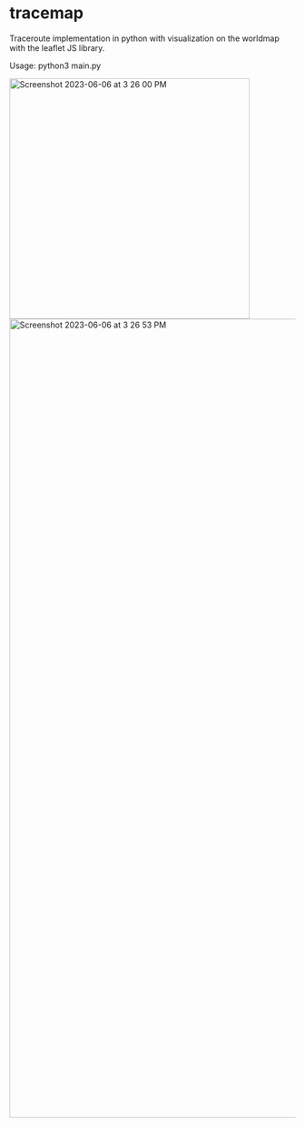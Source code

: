 # tracemap
Traceroute implementation in python with visualization on the worldmap with the leaflet JS library.

Usage: python3 main.py <hostname>
  
<img width="423" alt="Screenshot 2023-06-06 at 3 26 00 PM" src="https://github.com/zaki-1337/tracemap/assets/107113588/6f62eb77-e346-42e0-a998-16d56dd2f1b2">
<img width="1405" alt="Screenshot 2023-06-06 at 3 26 53 PM" src="https://github.com/zaki-1337/tracemap/assets/107113588/f2284361-2917-4c21-a556-6208ba82b601">
